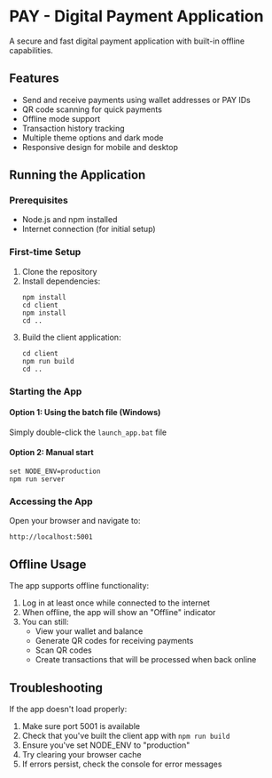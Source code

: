 # PAY - Digital Payment Application

A secure and fast digital payment application with built-in offline capabilities.

## Features

- Send and receive payments using wallet addresses or PAY IDs
- QR code scanning for quick payments
- Offline mode support
- Transaction history tracking
- Multiple theme options and dark mode
- Responsive design for mobile and desktop

## Running the Application

### Prerequisites

- Node.js and npm installed
- Internet connection (for initial setup)

### First-time Setup

1. Clone the repository
2. Install dependencies:
   ```
   npm install
   cd client
   npm install
   cd ..
   ```
3. Build the client application:
   ```
   cd client
   npm run build
   cd ..
   ```

### Starting the App

#### Option 1: Using the batch file (Windows)
Simply double-click the `launch_app.bat` file

#### Option 2: Manual start
```
set NODE_ENV=production
npm run server
```

### Accessing the App

Open your browser and navigate to:
```
http://localhost:5001
```

## Offline Usage

The app supports offline functionality:
1. Log in at least once while connected to the internet
2. When offline, the app will show an "Offline" indicator
3. You can still:
   - View your wallet and balance
   - Generate QR codes for receiving payments
   - Scan QR codes
   - Create transactions that will be processed when back online

## Troubleshooting

If the app doesn't load properly:

1. Make sure port 5001 is available
2. Check that you've built the client app with `npm run build`
3. Ensure you've set NODE_ENV to "production"
4. Try clearing your browser cache
5. If errors persist, check the console for error messages 